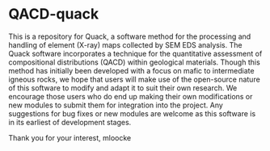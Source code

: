 # QACD-quack
This is a repository for Quack, a software method for the processing and handling of element (X-ray) maps collected by SEM EDS analysis. The Quack software incorporates a technique for the quantitative assessment of compositional distributions (QACD) within geological materials. Though this method has initially been developed with a focus on mafic to intermediate igneous rocks, we hope that users will make use of the open-source nature of this software to modify and adapt it to suit their own research. We encourage those users who do end up making their own modifications or new modules to submit them for integration into the project. Any suggestions for bug fixes or new modules are welcome as this software is in its earliest of development stages.

Thank you for your interest,
mloocke
